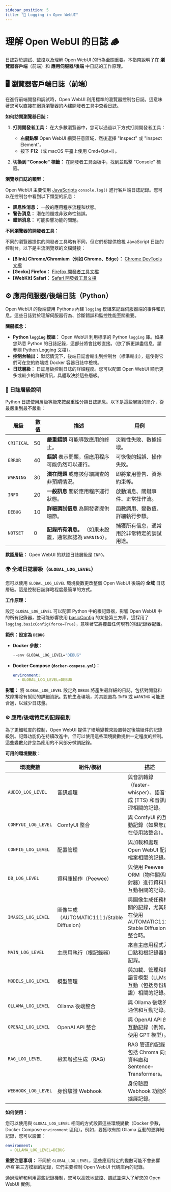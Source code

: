 ```yaml
---
sidebar_position: 5
title: "📜 Logging in Open WebUI"
---
```


# 理解 Open WebUI 的日誌 🪵

日誌對於調試、監控以及理解 Open WebUI 的行為至關重要。本指南說明了在 **瀏覽器客戶端**（前端）和 **應用伺服器/後端** 中日誌的工作原理。

## 🖥️ 瀏覽器客戶端日誌（前端）

在進行前端開發和調試時，Open WebUI 利用標準的瀏覽器控制台日誌。這意味著您可以直接在網頁瀏覽器的內建開發者工具中查看日誌。

**如何訪問瀏覽器日誌：**

1. **打開開發者工具：** 在大多數瀏覽器中，您可以通過以下方式打開開發者工具：
   - **右鍵點擊** Open WebUI 網頁任意區域，然後選擇 "Inspect" 或 "Inspect Element"。
   - 按下 **F12**（或 macOS 平臺上使用 Cmd+Opt+I）。

2. **切換到 "Console" 標籤：** 在開發者工具面板中，找到並點擊 "Console" 標籤。

**瀏覽器日誌的類型：**

Open WebUI 主要使用 [JavaScripts](https://developer.mozilla.org/en-US/docs/Web/API/console/log_static) `console.log()` 進行客戶端日誌記錄。您可以在控制台中看到以下類型的訊息：

- **訊息性消息：** 一般的應用程序流程和狀態。
- **警告消息：** 潛在問題或非致命性錯誤。
- **錯誤消息：** 可能影響功能的問題。

**不同瀏覽器的開發者工具：**

不同的瀏覽器提供的開發者工具略有不同，但它們都提供檢視 JavaScript 日誌的控制台。以下是主流瀏覽器的文檔鏈接：

- **[Blink] Chrome/Chromium（例如 Chrome、Edge）：** [Chrome DevTools 文檔](https://developer.chrome.com/docs/devtools/)
- **[Gecko] Firefox：** [Firefox 開發者工具文檔](https://firefox-source-docs.mozilla.org/devtools-user/)
- **[WebKit] Safari：** [Safari 開發者工具文檔](https://developer.apple.com/safari/tools/)

## ⚙️ 應用伺服器/後端日誌（Python）

Open WebUI 的後端使用 Pythons 內建 `logging` 模組來記錄伺服器端的事件和訊息。這些日誌對於理解伺服器行為、診斷錯誤和監控性能至關重要。

**關鍵概念：**

- **Python `logging` 模組：** Open WebUI 利用標準的 Python `logging` 庫。如果您熟悉 Python 的日誌記錄，這部分將會比較直接。（欲了解更詳盡信息，請參閱 [Python Logging 文檔](https://docs.python.org/3/howto/logging.html#logging-levels)）。
- **控制台輸出：** 默認情況下，後端日誌會輸出到控制台（標準輸出），這使得它們可在您的終端或 Docker 容器日誌中檢視。
- **日誌層級：** 日誌層級控制日誌的詳細程度。您可以配置 Open WebUI 顯示更多或較少的詳細資訊，具體取決於這些層級。

### 🚦 日誌層級說明

Python 日誌使用層級等級來按嚴重性分類日誌訊息。以下是這些層級的簡介，從最嚴重到最不嚴重：

| 層級       | 數值         | 描述                                                                      | 用例                                                                        |
| ----------- | ------------- | --------------------------------------------------------------------------- | --------------------------------------------------------------------------- |
| `CRITICAL`  | 50            | **嚴重錯誤** 可能導致應用的終止。                                            | 災難性失敗、數據損壞。                                                       |
| `ERROR`     | 40            | **錯誤** 表示問題，但應用程序可能仍然可以運行。                             | 可恢復的錯誤、操作失敗。                                                     |
| `WARNING`   | 30            | **潛在問題** 或應該仔細調查的非預期情況。                                   | 即將棄用警告、資源約束等。                                                   |
| `INFO`      | 20            | **一般訊息** 關於應用程序運行狀態。                                        | 啟動消息、關鍵事件、正常操作流。                                             |
| `DEBUG`     | 10            | **詳細調試信息** 為開發者提供細節。                                        | 函數調用、變數值、詳細執行步驟。                                             |
| `NOTSET`    | 0             | **記錄所有消息。** （如果未設置，通常默認為 `WARNING`）。                  | 捕獲所有信息，通常用於非常特定的調試用途。                                   |

**默認層級：** Open WebUI 的默認日誌層級是 `INFO`。

### 🌍 全域日誌層級（`GLOBAL_LOG_LEVEL`）

您可以使用 `GLOBAL_LOG_LEVEL` 環境變數更改整個 Open WebUI 後端的 **全域** 日誌層級。這是控制日誌詳略程度最簡單的方式。

**工作原理：**

設定 `GLOBAL_LOG_LEVEL` 可以配置 Python 中的根記錄器，影響 Open WebUI 中的所有記錄器，並可能影響使用 [basicConfig](https://docs.python.org/3/library/logging.html#logging.basicConfig) 的某些第三方庫。這採用了 `logging.basicConfig(force=True)`，意味著它將覆蓋任何現有的根記錄器配置。

**範例：設定為 `DEBUG`**

- **Docker 參數：**

  ```bash
  --env GLOBAL_LOG_LEVEL="DEBUG"
  ```

- **Docker Compose (`docker-compose.yml`)：**

  ```yaml
  environment:
    - GLOBAL_LOG_LEVEL=DEBUG
  ```

**影響：** 將 `GLOBAL_LOG_LEVEL` 設定為 `DEBUG` 將產生最詳細的日誌，包括對開發和故障排除有幫助的詳細資訊。對於生產環境，將其設置為 `INFO` 或 `WARNING` 可能更合適，以減少日誌量。

### ⚙️ 應用/後端特定的記錄級別

為了更細粒度的控制，Open WebUI 提供了環境變數來設置特定後端組件的記錄級別。記錄功能仍在持續改進中，但可以使用這些環境變數提供一定程度的控制。這些變數允許您為應用的不同部分微調記錄。

**可用的環境變數：**

| 環境變數          | 組件/模組                                                    | 描述                                                                 |
| -------------------- | ----------------------------------------------------------- | ------------------------------------------------------------------- |
| `AUDIO_LOG_LEVEL`    | 音訊處理                                                    | 與音訊轉錄（faster-whisper）、語音合成 (TTS) 和音訊處理相關的記錄。         |
| `COMFYUI_LOG_LEVEL`  | ComfyUI 整合                                                | 與 ComfyUI 的互動記錄（如果您正在使用該整合）。                     |
| `CONFIG_LOG_LEVEL`   | 配置管理                                                   | 與加載和處理 Open WebUI 配置檔案相關的記錄。                            |
| `DB_LOG_LEVEL`       | 資料庫操作（Peewee）                                        | 與使用 Peewee ORM（物件關係映射器）進行資料庫互動相關的記錄。             |
| `IMAGES_LOG_LEVEL`   | 圖像生成（AUTOMATIC1111/Stable Diffusion）                  | 與圖像生成任務相關的記錄，尤其是在使用 AUTOMATIC1111 Stable Diffusion 整合時。 |
| `MAIN_LOG_LEVEL`     | 主應用執行（根記錄器）                                       | 來自主應用程式入口點和根記錄器的記錄。                                  |
| `MODELS_LOG_LEVEL`   | 模型管理                                                   | 與加載、管理和與語言模型（LLMs）互動（包括身份驗證）相關的記錄。            |
| `OLLAMA_LOG_LEVEL`   | Ollama 後端整合                                            | 與 Ollama 後端的通信和互動記錄。                                       |
| `OPENAI_LOG_LEVEL`   | OpenAI API 整合                                            | 與 OpenAI API 的互動記錄（例如，使用 GPT 模型）。                      |
| `RAG_LOG_LEVEL`      | 檢索增強生成（RAG）                                         | RAG 管道的記錄，包括 Chroma 向量資料庫和 Sentence-Transformers。       |
| `WEBHOOK_LOG_LEVEL`  | 身份驗證 Webhook                                           | 身份驗證 Webhook 功能的擴展記錄。                                       |

**如何使用：**

您可以使用與 `GLOBAL_LOG_LEVEL` 相同的方式設置這些環境變數（Docker 參數，Docker Compose `environment` 區段）。例如，要獲取有關 Ollama 互動的更詳細記錄，您可以設置：

```yaml
environment:
  - OLLAMA_LOG_LEVEL=DEBUG
```

**重要注意事項：** 不同於 `GLOBAL_LOG_LEVEL`，這些應用特定的變數可能不會影響 *所有* 第三方模組的記錄，它們主要控制 Open WebUI 代碼庫內的記錄。

通過理解和利用這些記錄機制，您可以高效地監控、調試並深入了解您的 Open WebUI 實例。
